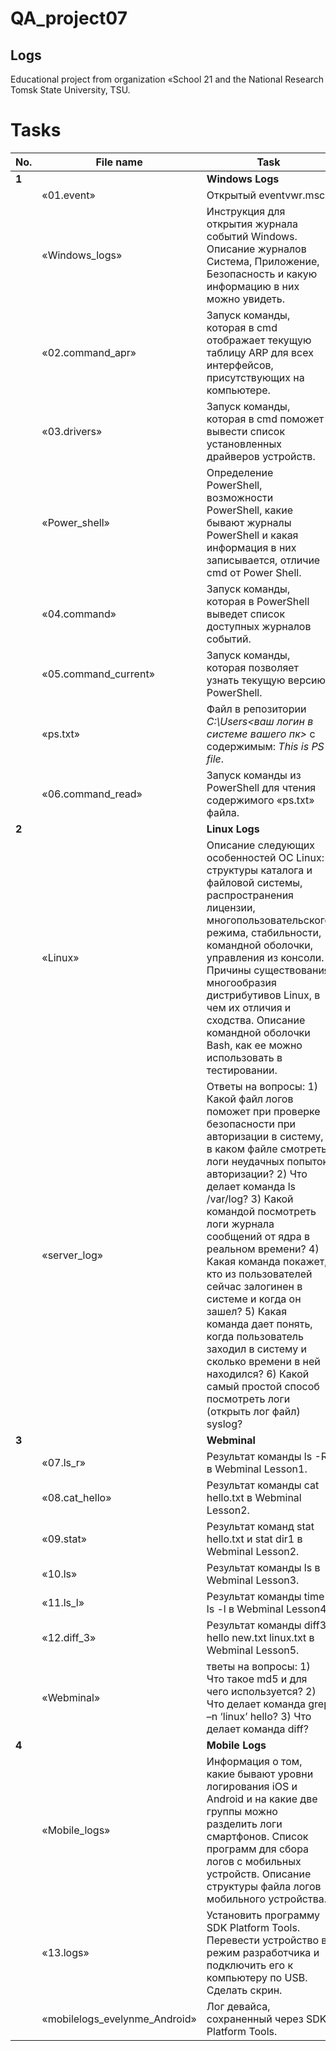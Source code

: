 # QA_project07
Logs
---

Educational project from organization «School 21 and the National Research Tomsk State University, TSU.

 <h1>Tasks</h1>
 
| No. | File name | Task | Status |
| --- | ----------------------| --------------------------------------------------------------------------- | ------ |
| **1** |  | **Windows Logs** | |
| | «01.event» | Открытый eventvwr.msc | ✅ |
| | «Windows_logs» | Инструкция для открытия журнала событий Windows. Описание журналов Система, Приложение, Безопасность и какую информацию в них можно увидеть. | ✅ |
| | «02.command_apr» | Запуск команды, которая в cmd отображает текущую таблицу ARP для всех интерфейсов, присутcтвующих на компьютере. | ✅ |
| | «03.drivers» | Запуск команды, которая в cmd поможет вывести список установленных драйверов устройств. | ✅ |
| | «Power_shell» | Определение PowerShell, возможности PowerShell, какие бывают журналы PowerShell и какая информация в них записывается, отличие cmd от Power Shell. | ✅ |
| | «04.command» | Запуск команды, которая в PowerShell выведет список доступных журналов событий. | ✅ |
| | «05.command_current» | Запуск команды, которая позволяет узнать текущую версию PowerShell. | ✅ |
| | «ps.txt» | Файл в репозитории *C:\Users<ваш логин в системе вашего пк>* с содержимым: *This is PS file*. | ✅ |
| | «06.command_read» | Запуск команды из PowerShell для чтения содержимого «ps.txt» файла. | ✅ |
| **2** |  | **Linux Logs** | |
| | «Linux» | Описание следующих особенностей ОС Linux: структуры каталога и файловой системы, распространения лицензии, многопользовательского режима, стабильности, командной оболочки, управления из консоли. Причины существования многообразия дистрибутивов Linux, в чем их отличия и сходства. Описание командной оболочки Bash, как ее можно использовать в тестировании. | ✅ |
 | | «server_log» | Ответы на вопросы: 1) Какой файл логов поможет при проверке безопасности при авторизации в систему, в каком файле смотреть логи неудачных попыток авторизации? 2) Что делает команда ls /var/log? 3) Какой командой посмотреть логи журнала сообщений от ядра в реальном времени? 4) Какая команда покажет, кто из пользователей сейчас залогинен в системе и когда он зашел? 5) Какая команда дает понять, когда пользователь заходил в систему и сколько времени в ней находился? 6) Какой самый простой способ посмотреть логи (открыть лог файл) syslog? | ✅ |
| **3** |  | **Webminal** | |
| | «07.ls_r» | Результат команды ls -R в Webminal Lesson1. | ✅ |
| | «08.cat_hello» | Результат команды cat hello.txt в Webminal Lesson2. | ✅ |
| | «09.stat» | Результат команд stat hello.txt и stat dir1 в Webminal Lesson2. | ✅ |
| | «10.ls» | Результат команды ls в Webminal Lesson3. | ✅ |
| | «11.ls_l» | Результат команды time ls -l в Webminal Lesson4. | ✅ |
| | «12.diff_3» | Результат команды diff3 hello new.txt linux.txt в Webminal Lesson5. | ✅ |
| | «Webminal» | тветы на вопросы: 1) Что такое md5 и для чего используется? 2) Что делает команда grep –n ‘linux’ hello? 3) Что делает команда diff? | ✅ |
| **4** |  | **Mobile Logs** | |
| | «Mobile_logs» | Информация о том, какие бывают уровни логирования iOS и Android и на какие две группы можно разделить логи смартфонов. Список программ для сбора логов с мобильных устройств. Описание структуры файла логов мобильного устройства. | ✅ |
| | «13.logs» | Установить программу SDK Platform Tools. Перевести устройство в режим разработчика и подключить его к компьютеру по USB. Сделать скрин. | ✅ |
| | «mobilelogs_evelynme_Android» | Лог девайса, сохраненный через SDK Platform Tools. | ✅ |
